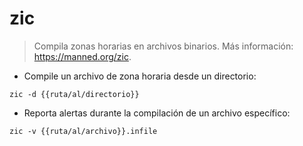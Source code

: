 # zic

> Compila zonas horarias en archivos binarios.
> Más información: <https://manned.org/zic>.

- Compile un archivo de zona horaria desde un directorio:

`zic -d {{ruta/al/directorio}}`

- Reporta alertas durante la compilación de un archivo específico:

`zic -v {{ruta/al/archivo}}.infile`
